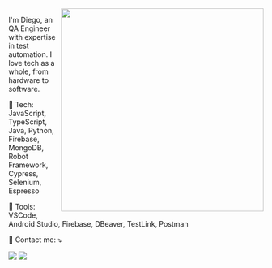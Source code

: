 <img src="https://raw.githubusercontent.com/MicaelliMedeiros/micaellimedeiros/master/image/computer-illustration.png" min-width="400px" max-width="400px" width="400px" align="right">

<p align="left"> 
  I'm Diego, an QA Engineer with expertise in test automation. I love tech as a whole, from hardware to software.
</p>

<p align="left">
  🦄 Tech: JavaScript, TypeScript, Java, Python, Firebase, MongoDB, Robot Framework, Cypress, Selenium, Espresso
</p>

<p align="left">
  💼 Tools: VSCode, Android Studio, Firebase, DBeaver, TestLink, Postman 
</p>

<p align="left">
  💌 Contact me: ⤵️
</p>

<p align="left">
  <a href="#" alt="Gmail">
  <img src="https://img.shields.io/badge/-Gmail-FF0000?style=flat-square&labelColor=FF0000&logo=gmail&logoColor=white&link=LINK-DO-SEU-GMAIL" /></a>

  <a href="https://www.linkedin.com/in/diegozklein/" alt="LinkedIn">
  <img src="https://img.shields.io/badge/-Linkedin-0e76a8?style=flat-square&logo=Linkedin&logoColor=white&link=https://www.linkedin.com/in/diegozklein/" /></a>
</p>
